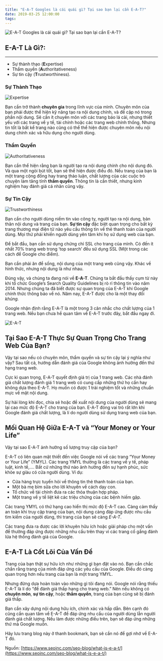 ```yaml
---
title: "E-A-T Googles là cái quái gì? Tại sao bạn lại cần E-A-T?"
date: 2019-03-25 12:00:00
tags:
---
```


![E-A-T Googles là cái quái gì? Tại sao bạn lại cần E-A-T?](https://res.cloudinary.com/djeghcumw/image/upload/v1553492534/blog/e-a-t-blog1.png)

## E-A-T Là Gì?:
-------------

*   Sự thành thạo (**E**xpertise)
*   Thẩm quyền (**A**uthoritativeness)
*   Sự tin cậy (**T**rustworthiness).

<!--more-->

### Sự Thành Thạo

![Expertise](https://res.cloudinary.com/djeghcumw/image/upload/v1553492535/blog/e-a-t-blog1.1.jpg)

Bạn cần trở thành **chuyên gia** trong lĩnh vực của mình. Chuyên môn của bạn phải được thể hiện kỹ năng tạo ra nội dung chính, và đề cập nó trong phần nội dung. Sẽ cần ít chuyên môn với các trang báo lá cải, nhưng thiết yếu với các trang về y tế, tài chính hoặc các trang web chính thống. Nhưng tin tốt là bất kể trang nào cũng có thể thể hiện được chuyên môn nếu nội dung chính xác và hữu dụng cho người dùng.

### Thẩm Quyền

![Authoritativeness](https://res.cloudinary.com/djeghcumw/image/upload/v1553492534/blog/e-a-t-blog1.2.jpg)

Bạn cần thể hiện rằng bạn là người tạo ra nội dung chính cho nội dung đó. Và qua một ngòi bút tốt, bạn sẽ thể hiện được điều đó. Nếu trang của bạn là một trang cộng đồng hay trang thảo luận, chất lượng của các cuộc trò chuyện làm tăng tính **thẩm quyền**. Thông tin là cần thiết, nhưng kinh nghiệm hay đánh giá cá nhân cũng vậy.

### Sự Tin Cậy

![Trustworthiness](https://res.cloudinary.com/djeghcumw/image/upload/v1553492538/blog/e-a-t-blog1.3.jpg)

Bạn cần cho người dùng niềm tin vào công ty, người tạo ra nội dung, bản thân nội dung và trang của bạn. **Sự tin cậy** đặc biệt quan trọng cho bất kỳ trang thương mại điện tử nào yêu cầu thông tin về thẻ thanh toán của người dùng. Mọi thứ phải khiến người dùng yên tâm khi họ sử dụng web của bạn.

Để bắt đầu, bạn cần sử dụng chứng chỉ SSL cho trang của mình. Có đến ít nhất 70% trang web trong ‘top search’ đều sử dụng SSL (Một trong các cách để Google cho điểm).

Bạn cần phải ăn để sống, nội dung của một trang web cũng vậy. Khác về hình thức, nhưng nội dung là như nhau.

Đúng vậy, và chúng ta đang nói về **E-A-T**. Chúng ta bắt đầu thấy cụm từ này khi tổ chức Google’s Search Quality Guidelines bị rò rỉ thông tin vào năm 2014. Nhưng chúng ta đã biết được sự quan trọng của E-A-T khi Google chính thức thông báo về nó. Năm nay, E-A-T được cho là một thay đổi _khủng._

Google nhận định rằng E-A-T là một trong 3 cân nhắc cho chất lượng của 1 trang web. Nếu bạn chưa hề quan tâm về E-A-T trước đây, bắt đầu ngay đi.

![E-A-T](https://res.cloudinary.com/djeghcumw/image/upload/v1553492534/blog/e-a-t-blog1.png)

Tại Sao E-A-T Thực Sự Quan Trọng Cho Trang Web Của Bạn?
-------------------------------------------------------

Vậy tại sao nếu có chuyên môn, thẩm quyền và sự tin cậy lại ý nghĩa như vậy? Sau tất cả, hướng dẫn đánh giá của Google không ảnh hưởng đến thứ hạng trang web.

Cực kì quan trọng, E-A-T quyết định giá trị của 1 trang web. Các nhà đánh giá chất lượng đánh giá 1 trang web có cung cấp những thứ họ cần hay không dựa theo E-A-T. Họ muốn có được 1 trải nghiệm tốt và những chuẩn mực về mặt nội dung.

Sự hài lòng khi đọc, chia sẻ hoặc đề xuất nội dung của người dùng sẽ mang lại cao mức độ E-A-T cho trang của bạn. E-A-T đóng vai trò rất lớn khi Google đánh giá chất lượng, là lí do người dùng sử dụng trang web của bạn.

Mối Quan Hệ Giữa E-A-T và “Your Money or Your Life”
---------------------------------------------------

Vậy tại sao E-A-T ảnh hưởng số lượng truy cập của bạn?

E-A-T có liên quan mật thiết đến việc Google nói về các trang “Your Money or Your Life” (YMYL). Các trang YMYL thường là các trang về y tế, pháp luật, kinh tế,…. Bất cứ những thứ nào ảnh hưởng đến sự hạnh phúc, sức khỏe sự giàu có cửa người dùng. Ví dụ:

*   Cửa hàng trực tuyến hỏi về thông tin thẻ thanh toán của bạn.
*   Một bà mẹ bỉm sữa cho lời khuyên về cách dạy con.
*   Tổ chức về tài chính đưa ra các thỏa thuận hợp pháp.
*   Một trang về y tế liệt kê các triệu chứng của các bệnh hiếm gặp.

Các trang YMYL có thứ hạng cao hiển thị mức độ E-A-T cao. Càng cảm thấy an toàn khi truy cập trang của bạn, nội dung càng đáp ứng được nhu cầu tìm kiếm của người dùng, thì trang của bạn sẽ càng _E-A-T_.

Các trang đưa ra được các lời khuyên hữu ích hoặc giải pháp cho một vấn đề thường đáp ứng được những nhu cầu trên thay vì các trang cố gắng đánh lừa hệ thống đánh giá của Google.

E-A-T Là Cốt Lõi Của Vấn Đề
---------------------------

Trang của bạn thật sự hữu ích như những gì bạn đặt vào nó. Bạn cần chắc chắn rằng trang của mình đáp ứng các yêu cầu của Google. Điều đó càng quan trọng hơn nếu trang của bạn là một trang YMYL.

Nhưng đừng dựa hoàn toàn vào những gì tôi đang nói. Google nói rằng thiếu E-A-T là lí do “để đánh giá thấp hạng cho trang web.” Nên nếu không có **chuyên môn**, **sự tin cậy**, hoặc **thẩm quyền**, trang của bạn cũng sẽ bị đánh giá thấp.

Bạn cần xây dựng nội dung hữu ích, chính xác và hấp dẫn. Bên cạnh đó cũng cần quan tâm về E-A-T để đáp ứng nhu cầu của người dùng lẫn người đánh giá chất lượng. Nếu làm được những điều trên, bạn sẽ đáp ứng những thứ mà Google muốn.

Hãy lưu trang blog này ở thanh bookmark, bạn sẽ cần nó để gợi nhớ về E-A-T đó.

Nguồn: [https://www.seoinc.com/seo-blog/what-is-e-a-t/](https://www.seoinc.com/seo-blog/what-is-e-a-t/)